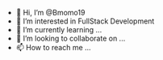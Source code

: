 - 👋 Hi, I’m @Bmomo19
- 👀 I’m interested in FullStack Development
- 🌱 I’m currently learning ...
- 💞️ I’m looking to collaborate on ...
- 📫 How to reach me ...

<!---
Bmomo19/Bmomo19 is a ✨ special ✨ repository because its `README.md` (this file) appears on your GitHub profile.
You can click the Preview link to take a look at your changes.
--->
